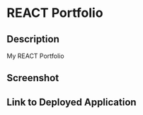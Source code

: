 # REACT Portfolio

## Description
My REACT Portfolio

## Screenshot

## Link to Deployed Application
